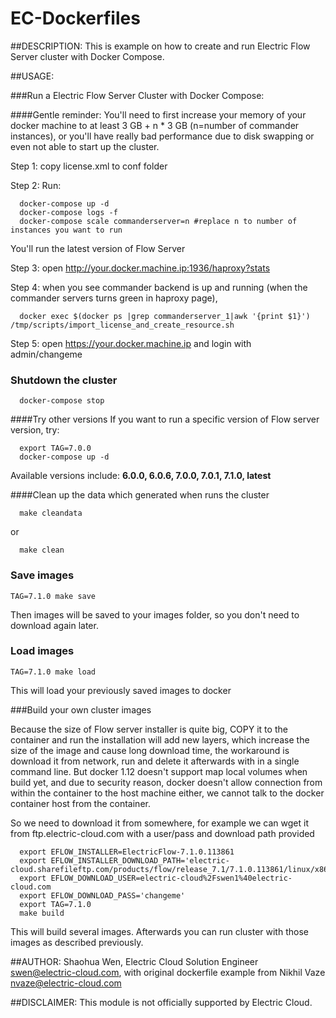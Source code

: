 # EC-Dockerfiles
##DESCRIPTION:
This is example on how to create and run Electric Flow Server cluster with Docker Compose.

##USAGE:

###Run a Electric Flow Server Cluster with Docker Compose:

####Gentle reminder: You'll need to first increase your memory of your docker machine to at least 3 GB + n * 3 GB (n=number of commander instances), or you'll have really bad performance due to disk swapping or even not able to start up the cluster.

Step 1: copy license.xml to conf folder

Step 2: Run:

```
  docker-compose up -d
  docker-compose logs -f
  docker-compose scale commanderserver=n #replace n to number of instances you want to run
```
You'll run the latest version of Flow Server

Step 3: open http://your.docker.machine.ip:1936/haproxy?stats

Step 4: when you see commander backend is up and running (when the commander servers turns green in haproxy page), 
```
  docker exec $(docker ps |grep commanderserver_1|awk '{print $1}')   /tmp/scripts/import_license_and_create_resource.sh
```

Step 5: open https://your.docker.machine.ip and login with admin/changeme

### Shutdown the cluster
```
  docker-compose stop
```

####Try other versions
If you want to run a specific version of Flow server version, try:
```
  export TAG=7.0.0
  docker-compose up -d
```
Available versions include: **6.0.0, 6.0.6, 7.0.0, 7.0.1, 7.1.0, latest**

####Clean up the data which generated when runs the cluster
```
  make cleandata 
```
or
```
  make clean
```

### Save images

```TAG=7.1.0 make save```

Then images will be saved to your images folder, so  you don't need to download again later.

### Load images 

```TAG=7.1.0 make load```

This will load your previously saved images to docker

###Build your own cluster images

Because the size of Flow server installer is quite big, COPY it to the container and run the installation will add new layers, which increase the size of the image and cause long download time, the workaround is download it from network, run and delete it afterwards with in a single command line. But docker 1.12 doesn't support map local volumes when build yet, and  due to security reason, docker doesn't allow connection from within the container to the host machine either, we cannot talk to the docker container host from the container.

So we need to download it from somewhere, for example we can wget it from ftp.electric-cloud.com with a user/pass and download path provided

```
  export EFLOW_INSTALLER=ElectricFlow-7.1.0.113861
  export EFLOW_INSTALLER_DOWNLOAD_PATH='electric-cloud.sharefileftp.com/products/flow/release_7.1/7.1.0.113861/linux/x86'
  export EFLOW_DOWNLOAD_USER=electric-cloud%2Fswen1%40electric-cloud.com
  export EFLOW_DOWNLOAD_PASS='changeme'
  export TAG=7.1.0
  make build
```

This will build several images.
Afterwards you can run cluster with those images as described previously.


##AUTHOR:
Shaohua Wen, Electric Cloud Solution Engineer swen@electric-cloud.com, with original dockerfile example from Nikhil Vaze <nvaze@electric-cloud.com>


##DISCLAIMER:
This module is not officially supported by Electric Cloud.
